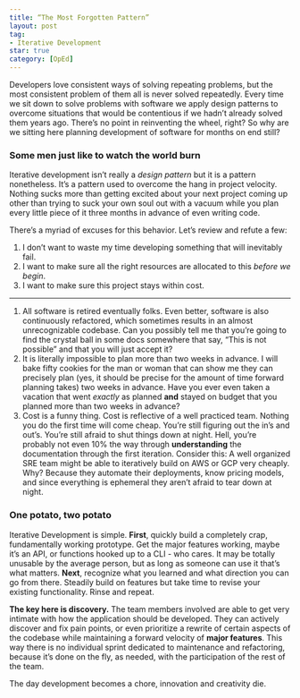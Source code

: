 ```yaml
---
title: “The Most Forgotten Pattern”
layout: post
tag:
- Iterative Development
star: true
category: [OpEd]
---
```


Developers love consistent ways of solving repeating problems, but the most consistent problem of them all is never solved repeatedly. Every time we sit down to solve problems with software we apply design patterns to overcome situations that would be contentious if we hadn’t already solved them years ago. There’s no point in reinventing the wheel, right? So why are we sitting here planning development of software for months on end still?

<!--more-->

### Some men just like to watch the world burn

Iterative development isn’t really a *design pattern* but it is a pattern nonetheless. It’s a pattern used to overcome the hang in project velocity. Nothing sucks more than getting excited about your next project coming up other than trying to suck your own soul out with a vacuum while you plan every little piece of it three months in advance of even writing code.

There’s a myriad of excuses for this behavior. Let’s review and refute a few:

1. I don’t want to waste my time developing something that will inevitably fail.
2. I want to make sure all the right resources are allocated to this *before we begin*.
3. I want to make sure this project stays within cost.

---

1. All software is retired eventually folks. Even better, software is also continuously refactored, which sometimes results in an almost unrecognizable codebase. Can you possibly tell me that you’re going to find the crystal ball in some docs somewhere that say, “This is not possible” and that you will just accept it?
2. It is literally impossible to plan more than two weeks in advance. I will bake fifty cookies for the man or woman that can show me they can precisely plan (yes, it should be precise for the amount of time forward planning takes) two weeks in advance. Have you ever even taken a vacation that went *exactly* as planned **and** stayed on budget that you planned more than two weeks in advance?
3. Cost is a funny thing. Cost is reflective of a well practiced team. Nothing you do the first time will come cheap. You’re still figuring out the in’s and out’s. You’re still afraid to shut things down at night. Hell, you’re probably not even 10% the way through **understanding** the documentation through the first iteration. Consider this: A well organized SRE team might be able to iteratively build on AWS or GCP very cheaply. Why? Because they automate their deployments, know pricing models, and since everything is ephemeral they aren’t afraid to tear down at night.

### One potato, two potato

Iterative Development is simple. **First**, quickly build a completely crap, fundamentally working prototype. Get the major features working, maybe it’s an API, or functions hooked up to a CLI - who cares. It may be totally unusable by the average person, but as long as someone can use it that’s what matters. **Next**, recognize what you learned and what direction you can go from there. Steadily build on features but take time to revise your existing functionality. Rinse and repeat.

**The key here is discovery.** The team members involved are able to get very intimate with how the application should be developed. They can actively discover and fix pain points, or even prioritize a rewrite of certain aspects of the codebase while maintaining a forward velocity of **major features**. This way there is no individual sprint dedicated to maintenance and refactoring, because it’s done on the fly, as needed, with the participation of the rest of the team.

The day development becomes a chore, innovation and creativity die.
